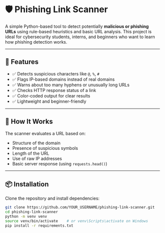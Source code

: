 # 🛡️ Phishing Link Scanner

A simple Python-based tool to detect potentially **malicious or phishing URLs** using rule-based heuristics and basic URL analysis. This project is ideal for cybersecurity students, interns, and beginners who want to learn how phishing detection works.

---

## 📌 Features

- ✅ Detects suspicious characters like `@`, `%`, `#`
- ✅ Flags IP-based domains instead of real domains
- ✅ Warns about too many hyphens or unusually long URLs
- ✅ Checks HTTP response status of a link
- ✅ Color-coded output for clear results
- ✅ Lightweight and beginner-friendly

---

## 🎯 How It Works

The scanner evaluates a URL based on:
- Structure of the domain
- Presence of suspicious symbols
- Length of the URL
- Use of raw IP addresses
- Basic server response (using `requests.head()`)

---

## 📦 Installation

Clone the repository and install dependencies:

```bash
git clone https://github.com/YOUR_USERNAME/phishing-link-scanner.git
cd phishing-link-scanner
python -m venv venv
source venv/bin/activate    # or venv\Scripts\activate on Windows
pip install -r requirements.txt
